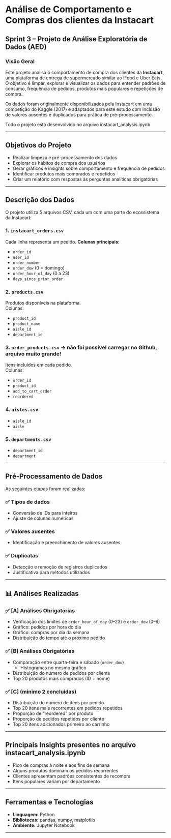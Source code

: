 # Análise de Comportamento e Compras dos clientes da Instacart  
## Sprint 3 – Projeto de Análise Exploratória de Dados (AED)

### Visão Geral  
Este projeto analisa o comportamento de compra dos clientes da **Instacart**, uma plataforma de entrega de supermercado similar ao iFood e Uber Eats.  
O objetivo é limpar, explorar e visualizar os dados para entender padrões de consumo, frequência de pedidos, produtos mais populares e repetições de compra.

Os dados foram originalmente disponibilizados pela Instacart em uma competição do Kaggle (2017) e adaptados para este estudo com inclusão de valores ausentes e duplicados para prática de pré-processamento.

Todo o projeto está desenvolvido no arquivo instacart_analysis.ipynb

---

## Objetivos do Projeto

- Realizar limpeza e pré-processamento dos dados  
- Explorar os hábitos de compra dos usuários  
- Gerar gráficos e insights sobre comportamento e frequência de pedidos  
- Identificar produtos mais comprados e repetidos  
- Criar um relatório com respostas às perguntas analíticas obrigatórias  

---

## Descrição dos Dados

O projeto utiliza 5 arquivos CSV, cada um com uma parte do ecossistema da Instacart:

### 1. `instacart_orders.csv` 
Cada linha representa um pedido.
**Colunas principais:**
- `order_id`
- `user_id`
- `order_number`
- `order_dow` (0 = domingo)
- `order_hour_of_day` (0 a 23)
- `days_since_prior_order`

### 2. `products.csv`
Produtos disponíveis na plataforma.  
Colunas:
- `product_id`
- `product_name`
- `aisle_id`
- `department_id`

### 3. `order_products.csv` -> não foi possível carregar no Github, arquivo muito grande!
Itens incluídos em cada pedido.  
Colunas:
- `order_id`
- `product_id`
- `add_to_cart_order`
- `reordered`

### 4. `aisles.csv`
- `aisle_id`
- `aisle`

### 5. `departments.csv`
- `department_id`
- `department`

---

## Pré-Processamento de Dados

As seguintes etapas foram realizadas:

### ✅ Tipos de dados
- Conversão de IDs para inteiros  
- Ajuste de colunas numéricas

### ✅ Valores ausentes
- Identificação e preenchimento de valores ausentes

### ✅ Duplicatas
- Detecção e remoção de registros duplicados  
- Justificativa para métodos utilizados

---

## 📊 Análises Realizadas

### ✅ [A] Análises Obrigatórias
- Verificação dos limites de `order_hour_of_day` (0–23) e `order_dow` (0–6)  
- Gráfico: pedidos por hora do dia  
- Gráfico: compras por dia da semana  
- Distribuição do tempo até o próximo pedido

### ✅ [B] Análises Obrigatórias
- Comparação entre quarta-feira e sábado (`order_dow`)  
  - Histogramas no mesmo gráfico  
- Distribuição do número de pedidos por cliente  
- Top 20 produtos mais comprados (ID + nome)

### ✅ [C] (mínimo 2 concluídas)
- Distribuição do número de itens por pedido  
- Top 20 itens mais recorrentes em pedidos repetidos  
- Proporção de “reordered” por produto  
- Proporção de pedidos repetidos por cliente  
- Top 20 itens adicionados primeiro ao carrinho

---

## Principais Insights presentes no arquivo instacart_analysis.ipynb
- Pico de compras à noite e aos fins de semana  
- Alguns produtos dominam os pedidos recorrentes  
- Clientes apresentam padrões consistentes de recompra  
- Itens populares variam por departamento

---

## Ferramentas e Tecnologias

- **Linguagem:** Python  
- **Bibliotecas:** pandas, numpy, matplotlib
- **Ambiente:** Jupyter Notebook

---
